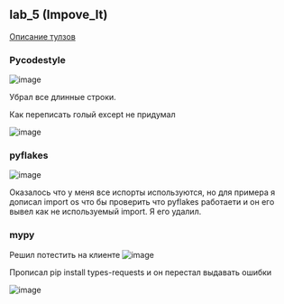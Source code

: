 
## lab_5 (Impove_It)
[Описание тулзов](https://proglib.io/p/python-code-analysis)

### Pycodestyle
![image](https://user-images.githubusercontent.com/78679833/150684391-377ecda1-4527-490d-b2e8-f59cee84b4a5.png)

Убрал все длинные строки.

Как переписать голый except не придумал

![image](https://user-images.githubusercontent.com/78679833/150684968-7add7b6a-e9aa-4207-a1e2-87fd1212b23f.png)

### pyflakes
![image](https://user-images.githubusercontent.com/78679833/150685309-f6b116b1-3d45-46ae-939a-ebc7d6754b57.png)

Оказалось что у меня все испорты используются, но для примера я дописал import os что бы проверить что pyflakes работаети и он его вывел как не используемый import. Я его удалил.

### mypy

Решил потестить на клиенте
![image](https://user-images.githubusercontent.com/78679833/150685629-f4e5746f-8f7b-4af6-8da8-eeda2097cfdd.png)

Прописал pip install types-requests и он перестал выдавать ошибки

![image](https://user-images.githubusercontent.com/78679833/150685682-a65b0992-b724-4a87-9342-14a75e40db17.png)
